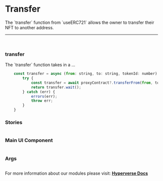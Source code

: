 # Transfer

<p> The `transfer` function from `useERC721` allows the owner to transfer their NFT to another address. </p>

---

<br>

### transfer

<p> The `transfer` function takes in a ... </p>

```jsx
	const transfer = async (from: string, to: string, tokenId: number) => {
		try {
			const transfer = await proxyContract?.transferFrom(from, to, tokenId);
			return transfer.wait();
		} catch (err) {
			errors(err);
			throw err;
		}
	}
```

### Stories

```jsx

```

### Main UI Component

```jsx

```

### Args

```jsx

```

For more information about our modules please visit: [**Hyperverse Docs**](docs.hyperverse.dev)
